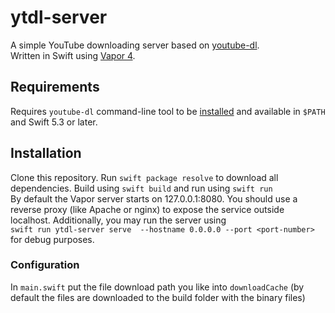# ytdl-server

A simple YouTube downloading server based on [youtube-dl](https://github.com/ytdl-org/youtube-dl). <br />
Written in Swift using [Vapor 4](https://github.com/vapor/vapor).

## Requirements
Requires `youtube-dl` command-line tool to be [installed](https://github.com/ytdl-org/youtube-dl#installation) and available in `$PATH` and Swift 5.3 or later.

## Installation 
Clone this repository. Run `swift package resolve` to download all dependencies. Build using `swift build` and run using `swift run`<br />
By default the Vapor server starts on 127.0.0.1:8080. You should use a reverse proxy (like Apache or nginx) to expose the service outside localhost. Additionally, you may run the server using <br /> `swift run ytdl-server serve  --hostname 0.0.0.0 --port <port-number>` <br />  for debug purposes.
### Configuration
In `main.swift` put the file download path you like into `downloadCache` (by default the files are downloaded to the build folder with the binary files)

    
